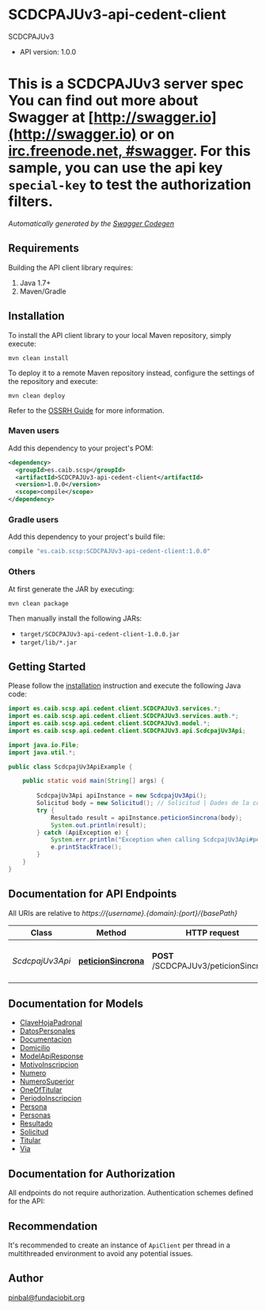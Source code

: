 # SCDCPAJUv3-api-cedent-client

SCDCPAJUv3
- API version: 1.0.0

# This is a SCDCPAJUv3 server spec You can find out more about Swagger at [http://swagger.io](http://swagger.io) or on [irc.freenode.net, #swagger](http://swagger.io/irc/). For this sample, you can use the api key `special-key` to test the authorization filters.


*Automatically generated by the [Swagger Codegen](https://github.com/swagger-api/swagger-codegen)*


## Requirements

Building the API client library requires:
1. Java 1.7+
2. Maven/Gradle

## Installation

To install the API client library to your local Maven repository, simply execute:

```shell
mvn clean install
```

To deploy it to a remote Maven repository instead, configure the settings of the repository and execute:

```shell
mvn clean deploy
```

Refer to the [OSSRH Guide](http://central.sonatype.org/pages/ossrh-guide.html) for more information.

### Maven users

Add this dependency to your project's POM:

```xml
<dependency>
  <groupId>es.caib.scsp</groupId>
  <artifactId>SCDCPAJUv3-api-cedent-client</artifactId>
  <version>1.0.0</version>
  <scope>compile</scope>
</dependency>
```

### Gradle users

Add this dependency to your project's build file:

```groovy
compile "es.caib.scsp:SCDCPAJUv3-api-cedent-client:1.0.0"
```

### Others

At first generate the JAR by executing:

```shell
mvn clean package
```

Then manually install the following JARs:

* `target/SCDCPAJUv3-api-cedent-client-1.0.0.jar`
* `target/lib/*.jar`

## Getting Started

Please follow the [installation](#installation) instruction and execute the following Java code:

```java
import es.caib.scsp.api.cedent.client.SCDCPAJUv3.services.*;
import es.caib.scsp.api.cedent.client.SCDCPAJUv3.services.auth.*;
import es.caib.scsp.api.cedent.client.SCDCPAJUv3.model.*;
import es.caib.scsp.api.cedent.client.SCDCPAJUv3.api.ScdcpajUv3Api;

import java.io.File;
import java.util.*;

public class ScdcpajUv3ApiExample {

    public static void main(String[] args) {
        
        ScdcpajUv3Api apiInstance = new ScdcpajUv3Api();
        Solicitud body = new Solicitud(); // Solicitud | Dades de la consulta
        try {
            Resultado result = apiInstance.peticionSincrona(body);
            System.out.println(result);
        } catch (ApiException e) {
            System.err.println("Exception when calling ScdcpajUv3Api#peticionSincrona");
            e.printStackTrace();
        }
    }
}
```

## Documentation for API Endpoints

All URIs are relative to *https://{username}.{domain}:{port}/{basePath}*

Class | Method | HTTP request | Description
------------ | ------------- | ------------- | -------------
*ScdcpajUv3Api* | [**peticionSincrona**](docs/ScdcpajUv3Api.md#peticionSincrona) | **POST** /SCDCPAJUv3/peticionSincrona | Realitza una consulta al cedent

## Documentation for Models

 - [ClaveHojaPadronal](docs/ClaveHojaPadronal.md)
 - [DatosPersonales](docs/DatosPersonales.md)
 - [Documentacion](docs/Documentacion.md)
 - [Domicilio](docs/Domicilio.md)
 - [ModelApiResponse](docs/ModelApiResponse.md)
 - [MotivoInscripcion](docs/MotivoInscripcion.md)
 - [Numero](docs/Numero.md)
 - [NumeroSuperior](docs/NumeroSuperior.md)
 - [OneOfTitular](docs/OneOfTitular.md)
 - [PeriodoInscripcion](docs/PeriodoInscripcion.md)
 - [Persona](docs/Persona.md)
 - [Personas](docs/Personas.md)
 - [Resultado](docs/Resultado.md)
 - [Solicitud](docs/Solicitud.md)
 - [Titular](docs/Titular.md)
 - [Via](docs/Via.md)

## Documentation for Authorization

All endpoints do not require authorization.
Authentication schemes defined for the API:

## Recommendation

It's recommended to create an instance of `ApiClient` per thread in a multithreaded environment to avoid any potential issues.

## Author

pinbal@fundaciobit.org
